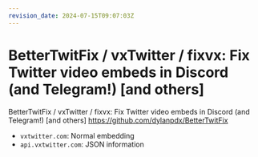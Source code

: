 ```yaml
---
revision_date: 2024-07-15T09:07:03Z
---
```

# BetterTwitFix / vxTwitter / fixvx: Fix Twitter video embeds in Discord (and Telegram!) [and others]
BetterTwitFix / vxTwitter / fixvx: Fix Twitter video embeds in Discord (and Telegram!) [and others]
https://github.com/dylanpdx/BetterTwitFix
* `vxtwitter.com`: Normal embedding
* `api.vxtwitter.com`: JSON information